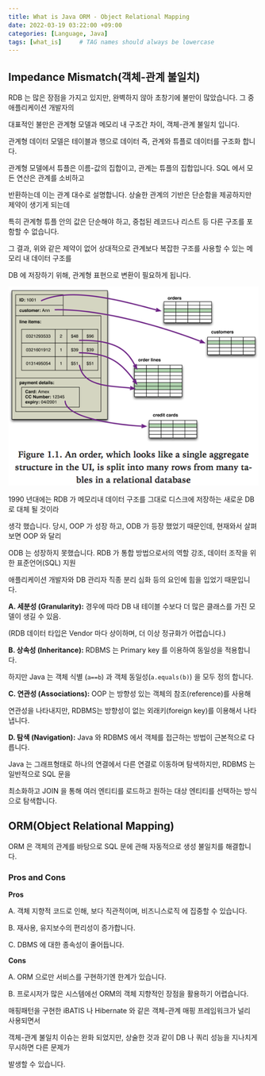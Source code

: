 ```yaml
---
title: What is Java ORM - Object Relational Mapping
date: 2022-03-19 03:22:00 +09:00
categories: [Language, Java]
tags: [what_is]     # TAG names should always be lowercase
---
```


## Impedance Mismatch(객체-관계 불일치)

RDB 는 많은 장점을 가지고 있지만, 완벽하지 않아 초창기에 불만이 많았습니다. 그 중 애플리케이션 개발자의

대표적인 불만은 관계형 모델과 메모리 내 구조간 차이, 객체-관계 불일치 입니다. 

관계형 데이터 모델은 테이블과 행으로 데이터 즉, 관계와 튜플로 데이터를 구조화 합니다.

관계형 모델에서 튜플은 이름-값의 집합이고, 관계는 튜플의 집합입니다. SQL 에서 모든 연산은 관계를 소비하고

반환하는데 이는 관계 대수로 설명합니다. 상술한 관계의 기반은 단순함을 제공하지만 제약이 생기게 되는데

특히 관계형 튜플 안의 값은 단순해야 하고, 중첩된 레코드나 리스트 등 다른 구조를 포함할 수 없습니다.

그 결과, 위와 같은 제약이 없어 상대적으로 관계보다 복잡한 구조를 사용할 수 있는 메모리 내 데이터 구조를

DB 에 저장하기 위해, 관계형 표현으로 변환이 필요하게 됩니다. 

![rdb-tables.png](/Post_img/Language/Java/What%20is%20JavaORM/rdb-tables.png)

1990 년대에는 RDB 가 메모리내 데이터 구조를 그대로 디스크에 저장하는 새로운 DB 로 대체 될 것이라 

생각 했습니다. 당시, OOP 가 성장 하고, ODB 가 등장 했었기 때문인데, 현재와서 살펴보면 OOP 와 달리

ODB 는 성장하지 못했습니다. RDB 가 통합 방법으로서의 역할 강조, 데이터 조작을 위한 표준언어(SQL) 지원

애플리케이션 개발자와 DB 관리자 직종 분리 심화 등의 요인에 힘을 입었기 때문입니다. 

**A. 세분성 (Granularity):** 경우에 따라 DB 내 테이블 수보다 더 많은 클래스를 가진 모델이 생길 수 있음.

(RDB 데이터 타입은 Vendor 마다 상이하며, 더 이상 정규화가 어렵습니다.)

**B. 상속성 (Inheritance):** RDBMS 는 Primary key 를 이용하여 동일성을 적용합니다. 

하지만 Java 는 객체 식별 (`a==b`) 과 객체 동일성(`a.equals(b)`) 을 모두 정의 합니다.

**C. 연관성 (Associations):** OOP 는 방향성 있는 객체의 참조(reference)를 사용해 

연관성을 나타내지만, RDBMS는 방향성이 없는 외래키(foreign key)를 이용해서 나타냅니다.

**D. 탐색 (Navigation):** Java 와 RDBMS 에서 객체를 접근하는 방법이 근본적으로 다릅니다. 

Java 는 그래프형태로 하나의 연결에서 다른 연결로 이동하며 탐색하지만, RDBMS 는 일반적으로 SQL 문을 

최소화하고 JOIN 을 통해 여러 엔티티를 로드하고 원하는 대상 엔티티를 선택하는 방식으로 탐색합니다.

## ORM(Object Relational Mapping)

ORM 은 객체의 관계를 바탕으로 SQL 문에 관해 자동적으로 생성 불일치를 해결합니다.

### P**ros and Cons**

**Pros**

A. 객체 지향적 코드로 인해, 보다 직관적이며, 비즈니스로직 에 집중할 수 있습니다.

B. 재사용, 유지보수의 편리성이 증가합니다.

C. DBMS 에 대한 종속성이 줄어듭니다.

**Cons**

A. ORM 으로만 서비스를 구현하기엔 한계가 있습니다.

B. 프로시저가 많은 시스템에선 ORM의 객체 지향적인 장점을 활용하기 어렵습니다.

매핑패턴을 구현한 iBATIS 나 Hibernate 와 같은 객체-관계 매핑 프레임워크가 널리 사용되면서

객체-관계 불일치 이슈는 완화 되었지만, 상술한 것과 같이 DB 나 쿼리 성능을 지나치게 무시하면 다른 문제가

발생할 수 있습니다.